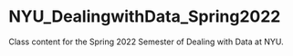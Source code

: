 # NYU_DealingwithData_Spring2022
Class content for the Spring 2022 Semester of Dealing with Data at NYU.
